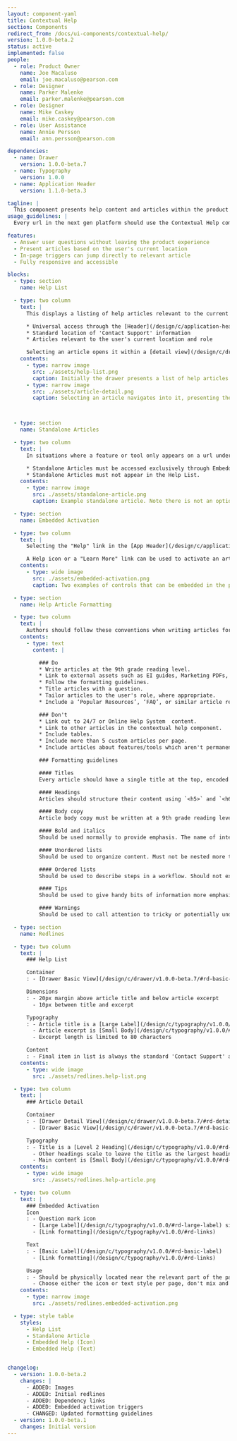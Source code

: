 ```yaml
---
layout: component-yaml
title: Contextual Help
section: Components
redirect_from: /docs/ui-components/contextual-help/
version: 1.0.0-beta.2
status: active
implemented: false
people:
  - role: Product Owner
    name: Joe Macaluso
    email: joe.macaluso@pearson.com
  - role: Designer
    name: Parker Malenke
    email: parker.malenke@pearson.com
  - role: Designer
    name: Mike Caskey
    email: mike.caskey@pearson.com
  - role: User Assistance
    name: Annie Persson
    email: ann.persson@pearson.com

dependencies:
  - name: Drawer
    version: 1.0.0-beta.7
  - name: Typography
    version: 1.0.0
  - name: Application Header
    version: 1.1.0-beta.3

tagline: |
  This component presents help content and articles within the product experience so that users can answer their questions without the interruption of opening a separate help system in a new tab.
usage_guidelines: |
  Every url in the next gen platform should use the Contextual Help component, at a minimum configuring the two default items in the Help List.

features:
  - Answer user questions without leaving the product experience
  - Present articles based on the user's current location
  - In-page triggers can jump directly to relevant article
  - Fully responsive and accessible

blocks:
  - type: section
    name: Help List

  - type: two column
    text: |
      This displays a listing of help articles relevant to the current url. Every url in the next gen platform should offer a Help List through this component. Common functionality includes:

      * Universal access through the [Header](/design/c/application-header/v1.1.0-beta.3/#rd-signed-out-mode)
      * Standard location of 'Contact Support' information
      * Articles relevant to the user's current location and role

      Selecting an article opens it within a [detail view](/design/c/drawer/v1.0.0-beta.7/#rd-detail-view) in the drawer.
    contents:
      - type: narrow image
        src: ./assets/help-list.png
        caption: Initially the drawer presents a list of help articles for the page.
      - type: narrow image
        src: ./assets/article-detail.png
        caption: Selecting an article navigates into it, presenting the full content.



  - type: section
    name: Standalone Articles

  - type: two column
    text: |
      In situations where a feature or tool only appears on a url under certain conditions any related help content should be documented with a Standalone Article. This presents just the relevant article, without access to the overall Help List.

      * Standalone Articles must be accessed exclusively through Embedded Activation, described below.
      * Standalone Articles must not appear in the Help List.
    contents:
      - type: narrow image
        src: ./assets/standalone-article.png
        caption: Example standalone article. Note there is not an option to go back to the overall Help List from here.

  - type: section
    name: Embedded Activation

  - type: two column
    text: |
      Selecting the "Help" link in the [App Header](/design/c/application-header/v1.1.0-beta.3/#rd-signed-out-mode) will open the Help List. You can also navigate directly to an article (either a standalone article or one from the list) through embedded activation.

      A Help icon or a "Learn More" link can be used to activate an article from within the page. These should be positioned near the relevant portion of the page.
    contents:
      - type: wide image
        src: ./assets/embedded-activation.png
        caption: Two examples of controls that can be embedded in the page. Normally you wouldn't mix and match the two styles like this.

  - type: section
    name: Help Article Formatting

  - type: two column
    text: |
      Authors should follow these conventions when writing articles for the contextual help component:
    contents:
      - type: text
        content: |

          ### Do
          * Write articles at the 9th grade reading level.
          * Link to external assets such as EI guides, Marketing PDFs, Videos, etc. where relevant.
          * Follow the formatting guidelines.
          * Title articles with a question.
          * Tailor articles to the user's role, where appropriate.
          * Include a ‘Popular Resources’, ‘FAQ’, or similar article relevant to the current url at the end of your article list.

          ### Don't
          * Link out to 24/7 or Online Help System  content.
          * Link to other articles in the contextual help component.
          * Include tables.
          * Include more than 5 custom articles per page.
          * Include articles about features/tools which aren't permanently accessible from the current URL in the Help List. (Use standalone articles instead.)

          ### Formatting guidelines

          #### Titles
          Every article should have a single title at the top, encoded as an `<h4>` tag.

          #### Headings
          Articles should structure their content using `<h5>` and `<h6>` tags.

          #### Body copy
          Article body copy must be written at a 9th grade reading level.

          #### Bold and italics
          Should be used normally to provide emphasis. The name of interactive elements (i.e. button labels) must be bolded.

          #### Unordered lists
          Should be used to organize content. Must not be nested more than two levels.

          #### Ordered lists
          Should be used to describe steps in a workflow. Should not exceed 9 items in length.

          #### Tips
          Should be used to give handy bits of information more emphasis.

          #### Warnings
          Should be used to call attention to tricky or potentially undoable activities.

  - type: section
    name: Redlines

  - type: two column
    text: |
      ### Help List

      Container
      : - [Drawer Basic View](/design/c/drawer/v1.0.0-beta.7/#rd-basic-view)

      Dimensions
      : - 20px margin above article title and below article excerpt
        - 10px between title and excerpt

      Typography
      : - Article title is a [Large Label](/design/c/typography/v1.0.0/#rd-large-label), with [link formatting](/design/c/typography/v1.0.0/#rd-links)
        - Article excerpt is [Small Body](/design/c/typography/v1.0.0/#rd-small-body)
        - Excerpt length is limited to 80 characters

      Content
      : - Final item in list is always the standard 'Contact Support' article
    contents:
      - type: wide image
        src: ./assets/redlines.help-list.png

  - type: two column
    text: |
      ### Article Detail

      Container
      : - [Drawer Detail View](/design/c/drawer/v1.0.0-beta.7/#rd-detail-view) for articles from the help list
        - [Drawer Basic View](/design/c/drawer/v1.0.0-beta.7/#rd-basic-view) for standalone articles

      Typography
      : - Title is a [Level 2 Heading](/design/c/typography/v1.0.0/#rd-heading-level-2)
        - Other headings scale to leave the title as the largest heading
        - Main content is [Small Body](/design/c/typography/v1.0.0/#rd-small-body)
    contents:
      - type: wide image
        src: ./assets/redlines.help-article.png

  - type: two column
    text: |
      ### Embedded Activation
      Icon
      : - Question mark icon
        - [Large Label](/design/c/typography/v1.0.0/#rd-large-label) sizing
        - [Link formatting](/design/c/typography/v1.0.0/#rd-links)

      Text
      : - [Basic Label](/design/c/typography/v1.0.0/#rd-basic-label)
        - [Link formatting](/design/c/typography/v1.0.0/#rd-links)

      Usage
      : - Should be physically located near the relevant part of the page
        - Choose either the icon or text style per page, don't mix and match
    contents:
      - type: narrow image
        src: ./assets/redlines.embedded-activation.png

  - type: style table
    styles:
      - Help List
      - Standalone Article
      - Embedded Help (Icon)
      - Embedded Help (Text)


changelog:
  - version: 1.0.0-beta.2
    changes: |
      - ADDED: Images
      - ADDED: Initial redlines
      - ADDED: Dependency links
      - ADDED: Embedded activation triggers
      - CHANGED: Updated formatting guidelines
  - version: 1.0.0-beta.1
    changes: Initial version
---
```

